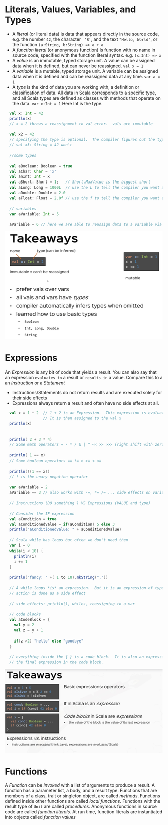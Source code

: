 # Literals, Values, Variables, and Types

* A _literal_ (or literal data) is data that appears directly in the source code, e.g. the number ```42```, the character ``` 'B'```, and the text ```"Hello, World"```, or the function ```(a:String, b:String) => a + a```
* A _function literal_ (or anonymous function) Is function with no name in source code, specified with the function literal syntax.  e.g. ```(x:Int) => x```
* A _value_ is an immutable, typed storage unit. A value can be assigned data when it is defined, but can never be reassigned.  ```val x = 1```
* A _variable_ is a mutable, typed storage unit.  A variable can be assigned data when it is defined and can be reassigned data at any time.  ```var a = 1```
* A _type_ is the kind of data you are working with, a definition or classification of data.  All data in Scala corresponds to a specific type, and all Scala types are defined as classes with methods that operate on the data.  ```var x:Int = 1``` Here Int is the type.

```scala
  val x: Int = 42
  println(x)
  // x = 2 throws a reassignment to val error.  vals are immutable

  val x2 = 42
  // specifying the type is optional.  The compiler figures out the type from type inference
  // val x3: String = 42 won't

  //some types

  val aBoolean: Boolean = true
  val aChar: Char = 'x'
  val anInt: Int = x
  val aShort: Short = 1;   // Short.MaxValue is the biggest short
  val aLong: Long = 1000L  // use the L to tell the compiler you want a Long not an Int
  val aDouble: Double = 2.0
  val aFloat: Float = 2.0f // use the f to tell the compiler you want a Float not a Double

  // variables
  var aVariable: Int = 5

  aVariable = 6 // here we are able to reassign data to a variable via a side-effect

```

![Values, Variables, Types](./imgs/rtjvmValuesVariablesTypes.png)

# Expressions

An _Expression_ is any bit of code that yields a result.  You can also say that an expression `evaluates to` a result or `results in` a value. Compare this to a an _Instruction_ or a _Statement_

* Instructions/Statements do not return results and are executed solely for their side effects
* Expressions always return a result and often have no side effects at all.

```scala
  val x = 1 + 2  // 1 + 2 is an Expression.  This expression is evaluated to the value 3 and has type Int
                 // It is then assigned to the val x
  println(x)


  println( 2 + 3 * 4)
  // Some math operators + - * / & | ^ << >> >>> (right shift with zero extension)

  println( 1 == x)
  // Some boolean operators == != > >= < <=

  println(!(1 == x))
  // ! is the unary negation operator

  var aVariable = 2
  aVariable += 3 // also works with -=, *= /= ... side effects on variables

  // Instructions (DO something ) VS Expressions (VALUE and type)

  // Consider the IF expression
  val aCondition = true
  val aConditionedValue = if(aCondition) 5 else 3
  println("aConditionedValue: " + aConditionedValue)

  // Scala while has loops but often we don't need them
  var i = 0
  while(i < 10) {
    println(i)
    i += 1
  }

  println("fancy: " +( 1 to 10).mkString(","))

  // A while loops *is* an expression.  But it is an expression of type Unit, and there
  // action is done as a side effect

  // side effects: println(), whiles, reassigning to a var

  // code blocks
  val aCodeBlock = {
    val y = 2
    val z = y + 1

    if(z >2) "hello" else "goodbye"
  }

  // everything inside the { } is a code block.  It is also an expression, it value is the value of
  // the final expression in the code block.
```

![Expressions](./imgs/rtjvmExpressions.png)

# Functions

A _Function_ can be _invoked_ with a list of arguments to produce a result.  A function has a parameter list, a body, and a result type.  Functions that are members of a class, trait or singleton object, are called _methods_.  Functions defined inside other functions are called _local functions_.  Functions with the result type of `Unit` are called _procedures_.  Anonymous functions in source code are called _function literals_.   At run time, function literals are instantiated into objects called _function values_

